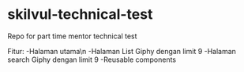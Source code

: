 # skilvul-technical-test
Repo for part time mentor technical test

Fitur:
-Halaman utama\n
-Halaman List Giphy dengan limit 9
-Halaman search Giphy dengan limit 9
-Reusable components
